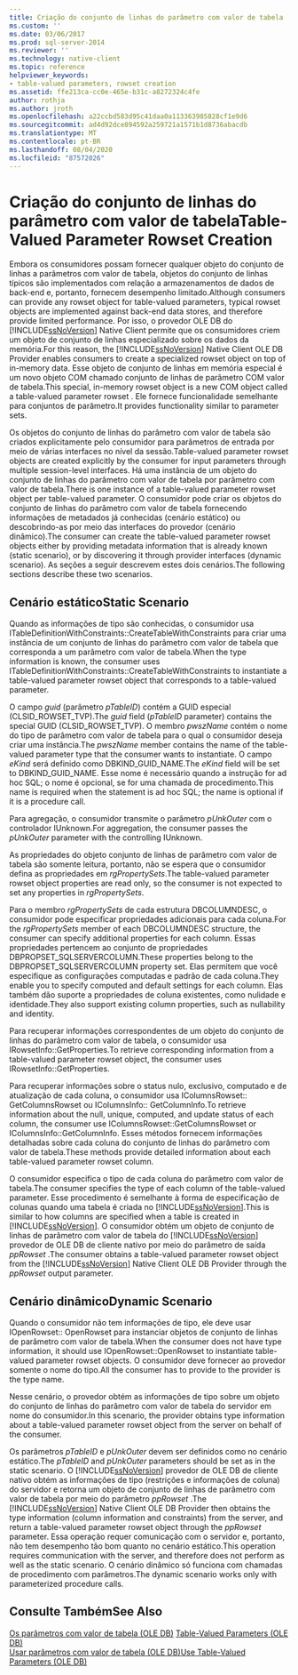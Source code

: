 ```yaml
---
title: Criação do conjunto de linhas do parâmetro com valor de tabela | Microsoft Docs
ms.custom: ''
ms.date: 03/06/2017
ms.prod: sql-server-2014
ms.reviewer: ''
ms.technology: native-client
ms.topic: reference
helpviewer_keywords:
- table-valued parameters, rowset creation
ms.assetid: ffe213ca-cc0e-465e-b31c-a8272324c4fe
author: rothja
ms.author: jroth
ms.openlocfilehash: a22ccbd583d95c41daa0a113363985828cf1e9d6
ms.sourcegitcommit: ad4d92dce894592a259721a1571b1d8736abacdb
ms.translationtype: MT
ms.contentlocale: pt-BR
ms.lasthandoff: 08/04/2020
ms.locfileid: "87572026"
---
```

# <a name="table-valued-parameter-rowset-creation"></a><span data-ttu-id="453a3-102">Criação do conjunto de linhas do parâmetro com valor de tabela</span><span class="sxs-lookup"><span data-stu-id="453a3-102">Table-Valued Parameter Rowset Creation</span></span>
  <span data-ttu-id="453a3-103">Embora os consumidores possam fornecer qualquer objeto do conjunto de linhas a parâmetros com valor de tabela, objetos do conjunto de linhas típicos são implementados com relação a armazenamentos de dados de back-end e, portanto, fornecem desempenho limitado.</span><span class="sxs-lookup"><span data-stu-id="453a3-103">Although consumers can provide any rowset object for table-valued parameters, typical rowset objects are implemented against back-end data stores, and therefore provide limited performance.</span></span> <span data-ttu-id="453a3-104">Por isso, o provedor OLE DB do [!INCLUDE[ssNoVersion](../../includes/ssnoversion-md.md)] Native Client permite que os consumidores criem um objeto de conjunto de linhas especializado sobre os dados da memória.</span><span class="sxs-lookup"><span data-stu-id="453a3-104">For this reason, the [!INCLUDE[ssNoVersion](../../includes/ssnoversion-md.md)] Native Client OLE DB Provider enables consumers to create a specialized rowset object on top of in-memory data.</span></span> <span data-ttu-id="453a3-105">Esse objeto de conjunto de linhas em memória especial é um novo objeto COM chamado conjunto de linhas de parâmetro COM valor de tabela.</span><span class="sxs-lookup"><span data-stu-id="453a3-105">This special, in-memory rowset object is a new COM object called a table-valued parameter rowset .</span></span> <span data-ttu-id="453a3-106">Ele fornece funcionalidade semelhante para conjuntos de parâmetro.</span><span class="sxs-lookup"><span data-stu-id="453a3-106">It provides functionality similar to parameter sets.</span></span>  
  
 <span data-ttu-id="453a3-107">Os objetos do conjunto de linhas do parâmetro com valor de tabela são criados explicitamente pelo consumidor para parâmetros de entrada por meio de várias interfaces no nível da sessão.</span><span class="sxs-lookup"><span data-stu-id="453a3-107">Table-valued parameter rowset objects are created explicitly by the consumer for input parameters through multiple session-level interfaces.</span></span> <span data-ttu-id="453a3-108">Há uma instância de um objeto do conjunto de linhas do parâmetro com valor de tabela por parâmetro com valor de tabela.</span><span class="sxs-lookup"><span data-stu-id="453a3-108">There is one instance of a table-valued parameter rowset object per table-valued parameter.</span></span> <span data-ttu-id="453a3-109">O consumidor pode criar os objetos do conjunto de linhas do parâmetro com valor de tabela fornecendo informações de metadados já conhecidas (cenário estático) ou descobrindo-as por meio das interfaces do provedor (cenário dinâmico).</span><span class="sxs-lookup"><span data-stu-id="453a3-109">The consumer can create the table-valued parameter rowset objects either by providing metadata information that is already known (static scenario), or by discovering it through provider interfaces (dynamic scenario).</span></span> <span data-ttu-id="453a3-110">As seções a seguir descrevem estes dois cenários.</span><span class="sxs-lookup"><span data-stu-id="453a3-110">The following sections describe these two scenarios.</span></span>  
  
## <a name="static-scenario"></a><span data-ttu-id="453a3-111">Cenário estático</span><span class="sxs-lookup"><span data-stu-id="453a3-111">Static Scenario</span></span>  
 <span data-ttu-id="453a3-112">Quando as informações de tipo são conhecidas, o consumidor usa ITableDefinitionWithConstraints::CreateTableWithConstraints para criar uma instância de um conjunto de linhas do parâmetro com valor de tabela que corresponda a um parâmetro com valor de tabela.</span><span class="sxs-lookup"><span data-stu-id="453a3-112">When the type information is known, the consumer uses ITableDefinitionWithConstraints::CreateTableWithConstraints to instantiate a table-valued parameter rowset object that corresponds to a table-valued parameter.</span></span>  
  
 <span data-ttu-id="453a3-113">O campo *guid* (parâmetro *pTableID*) contém a GUID especial (CLSID_ROWSET_TVP).</span><span class="sxs-lookup"><span data-stu-id="453a3-113">The *guid* field (*pTableID* parameter) contains the special GUID (CLSID_ROWSET_TVP).</span></span> <span data-ttu-id="453a3-114">O membro *pwszName* contém o nome do tipo de parâmetro com valor de tabela para o qual o consumidor deseja criar uma instância.</span><span class="sxs-lookup"><span data-stu-id="453a3-114">The *pwszName* member contains the name of the table-valued parameter type that the consumer wants to instantiate.</span></span> <span data-ttu-id="453a3-115">O campo *eKind* será definido como DBKIND_GUID_NAME.</span><span class="sxs-lookup"><span data-stu-id="453a3-115">The *eKind* field will be set to DBKIND_GUID_NAME.</span></span> <span data-ttu-id="453a3-116">Esse nome é necessário quando a instrução for ad hoc SQL; o nome é opcional, se for uma chamada de procedimento.</span><span class="sxs-lookup"><span data-stu-id="453a3-116">This name is required when the statement is ad hoc SQL; the name is optional if it is a procedure call.</span></span>  
  
 <span data-ttu-id="453a3-117">Para agregação, o consumidor transmite o parâmetro *pUnkOuter* com o controlador IUnknown.</span><span class="sxs-lookup"><span data-stu-id="453a3-117">For aggregation, the consumer passes the *pUnkOuter* parameter with the controlling IUnknown.</span></span>  
  
 <span data-ttu-id="453a3-118">As propriedades do objeto conjunto de linhas de parâmetro com valor de tabela são somente leitura, portanto, não se espera que o consumidor defina as propriedades em *rgPropertySets*.</span><span class="sxs-lookup"><span data-stu-id="453a3-118">The table-valued parameter rowset object properties are read only, so the consumer is not expected to set any properties in *rgPropertySets*.</span></span>  
  
 <span data-ttu-id="453a3-119">Para o membro *rgPropertySets* de cada estrutura DBCOLUMNDESC, o consumidor pode especificar propriedades adicionais para cada coluna.</span><span class="sxs-lookup"><span data-stu-id="453a3-119">For the *rgPropertySets* member of each DBCOLUMNDESC structure, the consumer can specify additional properties for each column.</span></span> <span data-ttu-id="453a3-120">Essas propriedades pertencem ao conjunto de propriedades DBPROPSET_SQLSERVERCOLUMN.</span><span class="sxs-lookup"><span data-stu-id="453a3-120">These properties belong to the DBPROPSET_SQLSERVERCOLUMN property set.</span></span> <span data-ttu-id="453a3-121">Elas permitem que você especifique as configurações computadas e padrão de cada coluna.</span><span class="sxs-lookup"><span data-stu-id="453a3-121">They enable you to specify computed and default settings for each column.</span></span> <span data-ttu-id="453a3-122">Elas também dão suporte a propriedades de coluna existentes, como nulidade e identidade.</span><span class="sxs-lookup"><span data-stu-id="453a3-122">They also support existing column properties, such as nullability and identity.</span></span>  
  
 <span data-ttu-id="453a3-123">Para recuperar informações correspondentes de um objeto do conjunto de linhas do parâmetro com valor de tabela, o consumidor usa IRowsetInfo::GetProperties.</span><span class="sxs-lookup"><span data-stu-id="453a3-123">To retrieve corresponding information from a table-valued parameter rowset object, the consumer uses IRowsetInfo::GetProperties.</span></span>  
  
 <span data-ttu-id="453a3-124">Para recuperar informações sobre o status nulo, exclusivo, computado e de atualização de cada coluna, o consumidor usa IColumnsRowset:: GetColumnsRowset ou IColumnsInfo:: GetColumnInfo.</span><span class="sxs-lookup"><span data-stu-id="453a3-124">To retrieve information about the null, unique, computed, and update status of each column, the consumer use IColumnsRowset::GetColumnsRowset or IColumnsInfo::GetColumnInfo.</span></span> <span data-ttu-id="453a3-125">Esses métodos fornecem informações detalhadas sobre cada coluna do conjunto de linhas do parâmetro com valor de tabela.</span><span class="sxs-lookup"><span data-stu-id="453a3-125">These methods provide detailed information about each table-valued parameter rowset column.</span></span>  
  
 <span data-ttu-id="453a3-126">O consumidor especifica o tipo de cada coluna do parâmetro com valor de tabela.</span><span class="sxs-lookup"><span data-stu-id="453a3-126">The consumer specifies the type of each column of the table-valued parameter.</span></span> <span data-ttu-id="453a3-127">Esse procedimento é semelhante à forma de especificação de colunas quando uma tabela é criada no [!INCLUDE[ssNoVersion](../../includes/ssnoversion-md.md)].</span><span class="sxs-lookup"><span data-stu-id="453a3-127">This is similar to how columns are specified when a table is created in [!INCLUDE[ssNoVersion](../../includes/ssnoversion-md.md)].</span></span> <span data-ttu-id="453a3-128">O consumidor obtém um objeto de conjunto de linhas de parâmetro com valor de tabela do [!INCLUDE[ssNoVersion](../../includes/ssnoversion-md.md)] provedor de OLE DB de cliente nativo por meio do parâmetro de saída *ppRowset* .</span><span class="sxs-lookup"><span data-stu-id="453a3-128">The consumer obtains a table-valued parameter rowset object from the [!INCLUDE[ssNoVersion](../../includes/ssnoversion-md.md)] Native Client OLE DB Provider through the *ppRowset* output parameter.</span></span>  
  
## <a name="dynamic-scenario"></a><span data-ttu-id="453a3-129">Cenário dinâmico</span><span class="sxs-lookup"><span data-stu-id="453a3-129">Dynamic Scenario</span></span>  
 <span data-ttu-id="453a3-130">Quando o consumidor não tem informações de tipo, ele deve usar IOpenRowset:: OpenRowset para instanciar objetos de conjunto de linhas de parâmetro com valor de tabela.</span><span class="sxs-lookup"><span data-stu-id="453a3-130">When the consumer does not have type information, it should use IOpenRowset::OpenRowset to instantiate table-valued parameter rowset objects.</span></span> <span data-ttu-id="453a3-131">O consumidor deve fornecer ao provedor somente o nome do tipo.</span><span class="sxs-lookup"><span data-stu-id="453a3-131">All the consumer has to provide to the provider is the type name.</span></span>  
  
 <span data-ttu-id="453a3-132">Nesse cenário, o provedor obtém as informações de tipo sobre um objeto do conjunto de linhas do parâmetro com valor de tabela do servidor em nome do consumidor.</span><span class="sxs-lookup"><span data-stu-id="453a3-132">In this scenario, the provider obtains type information about a table-valued parameter rowset object from the server on behalf of the consumer.</span></span>  
  
 <span data-ttu-id="453a3-133">Os parâmetros *pTableID* e *pUnkOuter* devem ser definidos como no cenário estático.</span><span class="sxs-lookup"><span data-stu-id="453a3-133">The *pTableID* and *pUnkOuter* parameters should be set as in the static scenario.</span></span> <span data-ttu-id="453a3-134">O [!INCLUDE[ssNoVersion](../../includes/ssnoversion-md.md)] provedor de OLE DB de cliente nativo obtém as informações de tipo (restrições e informações de coluna) do servidor e retorna um objeto de conjunto de linhas de parâmetro com valor de tabela por meio do parâmetro *ppRowset* .</span><span class="sxs-lookup"><span data-stu-id="453a3-134">The [!INCLUDE[ssNoVersion](../../includes/ssnoversion-md.md)] Native Client OLE DB Provider then obtains the type information (column information and constraints) from the server, and return a table-valued parameter rowset object through the *ppRowset* parameter.</span></span> <span data-ttu-id="453a3-135">Essa operação requer comunicação com o servidor e, portanto, não tem desempenho tão bom quanto no cenário estático.</span><span class="sxs-lookup"><span data-stu-id="453a3-135">This operation requires communication with the server, and therefore does not perform as well as the static scenario.</span></span> <span data-ttu-id="453a3-136">O cenário dinâmico só funciona com chamadas de procedimento com parâmetros.</span><span class="sxs-lookup"><span data-stu-id="453a3-136">The dynamic scenario works only with parameterized procedure calls.</span></span>  
  
## <a name="see-also"></a><span data-ttu-id="453a3-137">Consulte Também</span><span class="sxs-lookup"><span data-stu-id="453a3-137">See Also</span></span>  
 <span data-ttu-id="453a3-138">[Os parâmetros com valor de tabela &#40;OLE DB&#41;](table-valued-parameters-ole-db.md) </span><span class="sxs-lookup"><span data-stu-id="453a3-138">[Table-Valued Parameters &#40;OLE DB&#41;](table-valued-parameters-ole-db.md) </span></span>  
 [<span data-ttu-id="453a3-139">Usar parâmetros com valor de tabela &#40;OLE DB&#41;</span><span class="sxs-lookup"><span data-stu-id="453a3-139">Use Table-Valued Parameters &#40;OLE DB&#41;</span></span>](../native-client-ole-db-how-to/use-table-valued-parameters-ole-db.md)  
  
  

